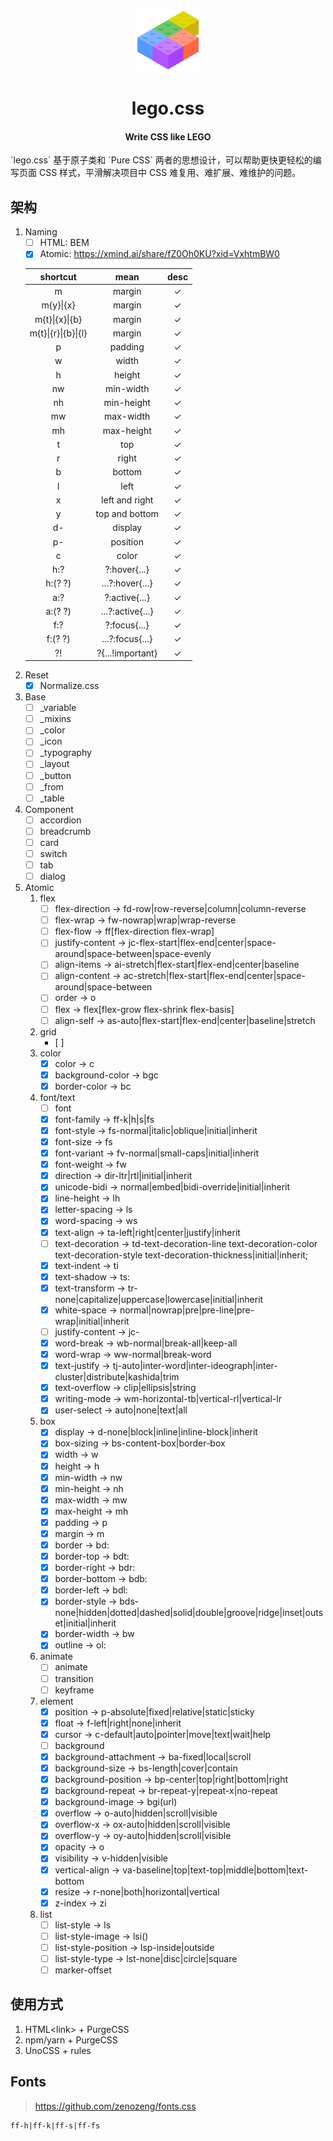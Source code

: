 <p align="center">
    <img src="/public/lego.png" width="100px">
</p>
<h1 align="center">lego.css</h1>
<h4 align="center">Write CSS like LEGO</h4>
<p>`lego.css` 基于原子类和 `Pure CSS` 两者的思想设计，可以帮助更快更轻松的编写页面 CSS 样式，平滑解决项目中 CSS 难复用、难扩展、难维护的问题。</p>

## 架构

1. Naming
   - [ ] HTML: BEM
   - [x] Atomic: https://xmind.ai/share/fZ0Oh0KU?xid=VxhtmBW0

    |      shortcut       |       mean       | desc  |
    | :-----------------: | :--------------: | :---: |
    |          m          |      margin      |   ✓   |
    |      m{y}\|{x}      |      margin      |   ✓   |
    |   m{t}\|{x}\|{b}    |      margin      |   ✓   |
    | m{t}\|{r}\|{b}\|{l} |      margin      |   ✓   |
    |          p          |     padding      |   ✓   |
    |          w          |      width       |   ✓   |
    |          h          |      height      |   ✓   |
    |         nw          |    min-width     |   ✓   |
    |         nh          |    min-height    |   ✓   |
    |         mw          |    max-width     |   ✓   |
    |         mh          |    max-height    |   ✓   |
    |          t          |       top        |   ✓   |
    |          r          |      right       |   ✓   |
    |          b          |      bottom      |   ✓   |
    |          l          |       left       |   ✓   |
    |          x          |  left and right  |   ✓   |
    |          y          |  top and bottom  |   ✓   |
    |         d-          |     display      |   ✓   |
    |         p-          |     position     |   ✓   |
    |          c          |      color       |   ✓   |
    |         h:?         |   ?:hover{...}   |   ✓   |
    |       h:(? ?)       | ...?:hover{...}  |   ✓   |
    |         a:?         |  ?:active{...}   |   ✓   |
    |       a:(? ?)       | ...?:active{...} |   ✓   |
    |         f:?         |   ?:focus{...}   |   ✓   |
    |       f:(? ?)       | ...?:focus{...}  |   ✓   |
    |         ?!          | ?{...!important} |   ✓   |
2. Reset
   - [x] Normalize.css
3. Base
   - [ ] _variable
   - [ ] _mixins
   - [ ] _color
   - [ ] _icon
   - [ ] _typography
   - [ ] _layout
   - [ ] _button
   - [ ] _from
   - [ ] _table
4. Component
   - [ ] accordion
   - [ ] breadcrumb
   - [ ] card
   - [ ] switch
   - [ ] tab
   - [ ] dialog
5. Atomic
    1. flex
        - [ ] flex-direction → fd-row|row-reverse|column|column-reverse
        - [ ] flex-wrap → fw-nowrap|wrap|wrap-reverse
        - [ ] flex-flow → ff[flex-direction flex-wrap]
        - [ ] justify-content → jc-flex-start|flex-end|center|space-around|space-between|space-evenly
        - [ ] align-items → ai-stretch|flex-start|flex-end|center|baseline
        - [ ] align-content → ac-stretch|flex-start|flex-end|center|space-around|space-between
        - [ ] order → o
        - [ ] flex → flex[flex-grow flex-shrink flex-basis]
        - [ ] align-self → as-auto|flex-start|flex-end|center|baseline|stretch
    2. grid
        - [ ] 
    3. color
        - [x] color → c
        - [x] background-color → bgc
        - [x] border-color → bc
    4. font/text
        - [ ] font
        - [x] font-family → ff-k|h|s|fs
        - [x] font-style → fs-normal|italic|oblique|initial|inherit
        - [x] font-size → fs
        - [x] font-variant → fv-normal|small-caps|initial|inherit
        - [x] font-weight → fw
        - [x] direction → dir-ltr|rtl|initial|inherit
        - [x] unicode-bidi → normal|embed|bidi-override|initial|inherit
        - [x] line-height → lh
        - [x] letter-spacing → ls
        - [x] word-spacing → ws
        - [x] text-align → ta-left|right|center|justify|inherit
        - [ ] text-decoration → td-text-decoration-line text-decoration-color text-decoration-style text-decoration-thickness|initial|inherit;
        - [x] text-indent → ti
        - [x] text-shadow → ts:
        - [x] text-transform → tr-none|capitalize|uppercase|lowercase|initial|inherit
        - [x] white-space → normal|nowrap|pre|pre-line|pre-wrap|initial|inherit
        - [ ] justify-content → jc-
        - [x] word-break → wb-normal|break-all|keep-all
        - [x] word-wrap → ww-normal|break-word
        - [x] text-justify → tj-auto|inter-word|inter-ideograph|inter-cluster|distribute|kashida|trim
        - [x] text-overflow → clip|ellipsis|string
        - [x] writing-mode → wm-horizontal-tb|vertical-rl|vertical-lr
        - [x] user-select → auto|none|text|all
    5. box
        - [x] display → d-none|block|inline|inline-block|inherit
        - [x] box-sizing → bs-content-box|border-box
        - [x] width → w
        - [x] height → h
        - [x] min-width → nw
        - [x] min-height → nh
        - [x] max-width → mw
        - [x] max-height → mh
        - [x] padding → p
        - [x] margin → m
        - [x] border → bd:
        - [x] border-top → bdt:
        - [x] border-right → bdr:
        - [x] border-bottom → bdb:
        - [x] border-left → bdl:
        - [x] border-style → bds-none|hidden|dotted|dashed|solid|double|groove|ridge|inset|outset|initial|inherit
        - [x] border-width → bw
        - [x] outline → ol:
    6. animate
        - [ ] animate
        - [ ] transition
        - [ ] keyframe
    7. element
        - [x] position → p-absolute|fixed|relative|static|sticky
        - [x] float → f-left|right|none|inherit
        - [x] cursor → c-default|auto|pointer|move|text|wait|help
        - [ ] background
        - [x] background-attachment → ba-fixed|local|scroll
        - [x] background-size → bs-length|cover|contain
        - [x] background-position → bp-center|top|right|bottom|right
        - [x] background-repeat → br-repeat-y|repeat-x|no-repeat
        - [x] background-image → bgi(url)
        - [x] overflow → o-auto|hidden|scroll|visible
        - [x] overflow-x → ox-auto|hidden|scroll|visible
        - [x] overflow-y → oy-auto|hidden|scroll|visible
        - [x] opacity → o
        - [x] visibility → v-hidden|visible
        - [x] vertical-align → va-baseline|top|text-top|middle|bottom|text-bottom
        - [x] resize → r-none|both|horizontal|vertical
        - [x] z-index → zi
    8. list
        - [ ] list-style → ls
        - [ ] list-style-image → lsi()
        - [ ] list-style-position → lsp-inside|outside
        - [ ] list-style-type → lst-none|disc|circle|square
        - [ ] marker-offset

## 使用方式

1. HTML\<link\> + PurgeCSS 
2. npm/yarn + PurgeCSS
3. UnoCSS + rules

## Fonts
> https://github.com/zenozeng/fonts.css
```
ff-h|ff-k|ff-s|ff-fs
```